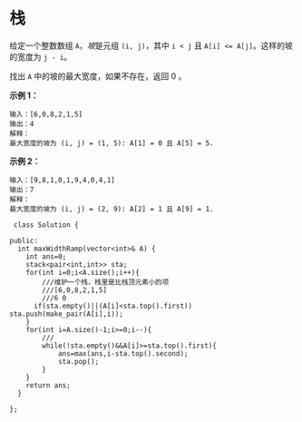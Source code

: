 # 栈

给定一个整数数组 `A`，*坡*是元组 `(i, j)`，其中 `i < j` 且 `A[i] <= A[j]`。这样的坡的宽度为 `j - i`。

找出 `A` 中的坡的最大宽度，如果不存在，返回 0 。

 

**示例 1：**

```
输入：[6,0,8,2,1,5]
输出：4
解释：
最大宽度的坡为 (i, j) = (1, 5): A[1] = 0 且 A[5] = 5.
```

**示例 2：**

```
输入：[9,8,1,0,1,9,4,0,4,1]
输出：7
解释：
最大宽度的坡为 (i, j) = (2, 9): A[2] = 1 且 A[9] = 1.
```

```
 class Solution {

public:
  int maxWidthRamp(vector<int>& A) {
   	int ans=0;
    stack<pair<int,int>> sta;
    for(int i=0;i<A.size();i++){
    	///维护一个栈，栈里是比栈顶元素小的项
    	///[6,0,8,2,1,5]
    	///6 0 
      if(sta.empty()||(A[i]<sta.top().first)) sta.push(make_pair(A[i],i));
    }
    for(int i=A.size()-1;i>=0;i--){
    	///
        while(!sta.empty()&&A[i]>=sta.top().first){
            ans=max(ans,i-sta.top().second);
            sta.pop();
        }
    }
    return ans;
  }

};
```

